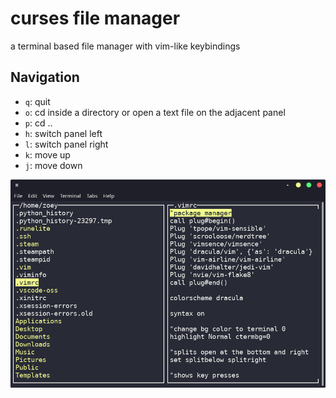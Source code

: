 # curses file manager
a terminal based file manager with vim-like keybindings

Navigation
-----
* `q`: quit
* `o`: cd inside a directory or open a text file on the adjacent panel
* `p`: cd ..
* `h`: switch panel left
* `l`: switch panel right
* `k`: move up
* `j`: move down


![alt txt](https://github.com/zoeyalex/curses-file-manager/blob/master/img/Screenshot_2021-04-21_19-39-36.png)
